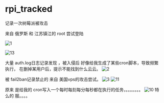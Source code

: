 # rpi_tracked
记录一次树莓派被攻击


 来自 俄罗斯 和 江苏镇江的  root 尝试登陆

![1](https://dn-shimo-image.qbox.me/zt8HPnUvjogzqXJU.png)



![13](https://dn-shimo-image.qbox.me/KQ4aLFmfYJoltnnG.png)



大量 auth.log日志记录发现 ，被入侵后 好像给我生成了某些cron脚本，导致频繁执行，
在删掉某用户后，提示不能找到什么云云。
![2](https://dn-shimo-image.qbox.me/I7H3zU83OQUcYIcy.png!thumbnail)

被 fail2ban记录禁止的 来自 美国vps的攻击尝试。
![3](https://dn-shimo-image.qbox.me/50nKPo024uASlo1l.png)
![11](https://dn-shimo-image.qbox.me/88HCllAhcPYHCtZy.png)

原来 是给我的 cron写入一个每时每刻每分每秒都在执行的任务，。。。。。。。
![10](https://dn-shimo-image.qbox.me/tom2B8mF14US6oyx.png)
特么的 服。。。。
